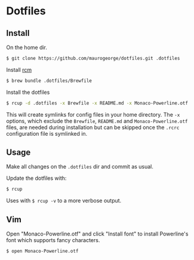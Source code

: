 # Dotfiles

## Install

On the home dir.

```bash
$ git clone https://github.com/maurogeorge/dotfiles.git .dotfiles
```

Install [rcm](https://github.com/thoughtbot/rcm)

```bash
$ brew bundle .dotfiles/Brewfile
```

Install the dotfiles

```bash
$ rcup -d .dotfiles -x Brewfile -x README.md -x Monaco-Powerline.otf
```

This will create symlinks for config files in your home directory. The
`-x` options, which exclude the `Brewfile`, `README.md` and `Monaco-Powerline.otf` files, are
needed during installation but can be skipped once the `.rcrc`
configuration file is symlinked in.

## Usage

Make all changes on the `.dotfiles` dir and commit as usual.

Update the dotfiles with:

```bash
$ rcup
```

Uses with `$ rcup -v` to a more verbose output.

## Vim

Open "Monaco-Powerline.otf" and click "Install font" to install Powerline's font which supports fancy characters.

```bash
$ open Monaco-Powerline.otf
```

